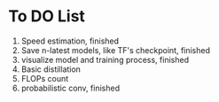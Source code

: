 # To DO List
1. Speed estimation, finished
2. Save n-latest models, like TF's checkpoint, finished
3. visualize model and training process, finished
4. Basic distillation
5. FLOPs count
6. probabilistic conv, finished

